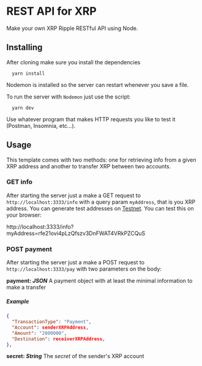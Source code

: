 # REST API for XRP
Make your own XRP Ripple RESTful API using Node.

## Installing
After cloning make sure you install the dependencies
  ```
    yarn install
  ```
Nodemon is installed so the server can restart whenever you save a file.

To run the server with `Nodemon` just use the script: 
  ```
    yarn dev
  ```

Use whatever program that makes HTTP requests you like to test it (Postman, Insomnia, etc...).

## Usage

This template comes with two methods: one for retrieving info from a given XRP address and another to transfer XRP between two accounts.

### GET info

After starting the server just a make a GET request to `http://localhost:3333/info` with a query param `myAddress`, that is you XRP address. You can generate test addresses on [Testnet](https://xrpl.org/xrp-testnet-faucet.html).
You can test this on your browser:

http://localhost:3333/info?myAddress=rfe21ovi4pLzQfszv3DnFWAT4VRkPZCQuS


### POST payment

After starting the server just a make a POST request to `http://localhost:3333/pay` with two parameters on the body:


**payment: *JSON***
A payment object with at least the minimal information to make a transfer

##### Example
```json
{
  "TransactionType": "Payment",
  "Account": senderXRPAddress,
  "Amount": "2000000",
  "Destination": receiverXRPAddress,
},
```
**secret: *String***
The *secret* of the sender's XRP account